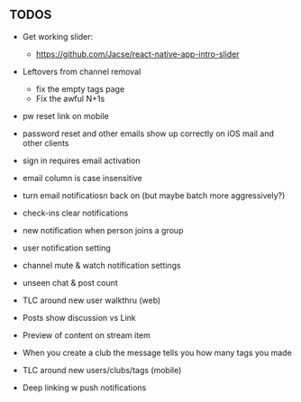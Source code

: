 ## TODOS
  - Get working slider:
    - https://github.com/Jacse/react-native-app-intro-slider

  - Leftovers from channel removal
    - fix the empty tags page
    - Fix the awful N+1s

  - pw reset link on mobile
  - password reset and other emails show up
    correctly on iOS mail and other clients
  - sign in requires email activation
  - email column is case insensitive

  - turn email notificatiosn back on
    (but maybe batch more aggressively?)
  - check-ins clear notifications
  - new notification when person joins a group
  - user notification setting
  - channel mute & watch notification settings

  - unseen chat & post count
  - TLC around new user walkthru (web)
  - Posts show discussion vs Link
  - Preview of content on stream item
  - When you create a club the message tells you
    how many tags you made

  - TLC around new users/clubs/tags (mobile)
  - Deep linking w push notifications
